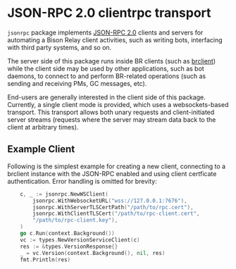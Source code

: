 # JSON-RPC 2.0 clientrpc transport

`jsonrpc` package implements [JSON-RPC
2.0](https://www.jsonrpc.org/specification) clients and servers for automating a
Bison Relay client activities, such as writing bots, interfacing with third
party systems, and so on.

The server side of this package runs inside BR clients (such as
[brclient](/brclient)) while the client side may be used by other applications,
such as bot daemons, to connect to and perform BR-related operations (such as 
sending and receiving PMs, GC messages, etc).

End-users are generally interested in the client side of this package.
Currently, a single client mode is provided, which uses a websockets-based
transport. This transport allows both unary requests and client-initiated server
streams (requests where the server may stream data back to the client at
arbitrary times).

## Example Client

Following is the simplest example for creating a new client, connecting to a
brclient instance with the JSON-RPC enabled and using client certficate
authentication. Error handling is omitted for brevity:

```go
	c, _ := jsonrpc.NewWSClient(
		jsonrpc.WithWebsocketURL("wss://127.0.0.1:7676"),
		jsonrpc.WithServerTLSCertPath("/path/to/rpc.cert"),
		jsonrpc.WithClientTLSCert("/path/to/rpc-client.cert",
        "/path/to/rpc-client.key"),
	)
    go c.Run(context.Background())
	vc := types.NewVersionServiceClient(c)
    res := &types.VersionResponse{}
	_ = vc.Version(context.Background(), nil, res)
    fmt.Println(res)
```


